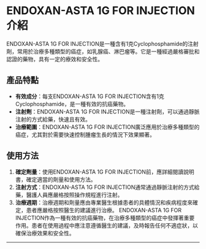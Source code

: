 # ENDOXAN-ASTA 1G FOR INJECTION介紹
ENDOXAN-ASTA 1G FOR INJECTION是一種含有1克Cyclophosphamide的注射劑，常用於治療多種類型的癌症，如乳腺癌、淋巴瘤等。它是一種經過嚴格審批和認證的藥物，具有一定的療效和安全性。
## 產品特點
- **有效成分**：每支ENDOXAN-ASTA 1G FOR INJECTION含有1克Cyclophosphamide，是一種有效的抗癌藥物。
- **注射劑**：ENDOXAN-ASTA 1G FOR INJECTION是一種注射劑，可以通過靜脈注射的方式給藥，快速且有效。
- **治療範圍**：ENDOXAN-ASTA 1G FOR INJECTION廣泛應用於治療多種類型的癌症，尤其對於需要快速控制腫瘤生長的情況下效果顯著。
## 使用方法
1. **確定劑量**：使用ENDOXAN-ASTA 1G FOR INJECTION前，應詳細閱讀說明書，確定適當的劑量和使用方法。
2. **注射方式**：ENDOXAN-ASTA 1G FOR INJECTION通常通過靜脈注射的方式給藥，醫護人員應嚴格按照操作規程進行注射。
3. **治療週期**：治療週期和劑量應由專業醫生根據患者的具體情況和疾病程度來確定，患者應嚴格按照醫生的建議進行治療。
ENDOXAN-ASTA 1G FOR INJECTION作為一種有效的抗癌藥物，在治療多種類型的癌症中發揮著重要作用。患者在使用過程中應注意遵循醫生的建議，及時報告任何不適症狀，以確保治療效果和安全性。
---